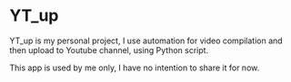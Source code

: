 # YT_up

YT_up is my personal project, I use automation for video compilation and then upload to Youtube channel, using Python script.

This app is used by me only, I have no intention to share it for now.
